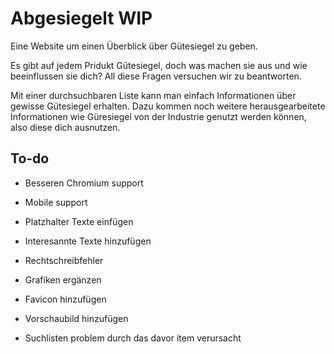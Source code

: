 # Abgesiegelt WIP
Eine Website um einen Überblick über Gütesiegel zu geben.

Es gibt auf jedem Pridukt Gütesiegel, doch was machen sie aus und wie beeinflussen sie dich? All diese Fragen versuchen wir zu beantworten.

Mit einer durchsuchbaren Liste kann man einfach Informationen über gewisse Gütesiegel erhalten. Dazu kommen noch weitere herausgearbeitete Informationen wie Güresiegel von der Industrie genutzt werden können, also diese dich ausnutzen.

## To-do
* Besseren Chromium support
* Mobile support
* Platzhalter Texte einfügen
* Interesannte Texte hinzufügen
* Rechtschreibfehler
* Grafiken ergänzen
* Favicon hinzufügen
* Vorschaubild hinzufügen

* Suchlisten problem durch das davor item verursacht

